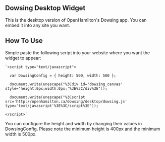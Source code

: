 Dowsing Desktop Widget
----------------------
This is the desktop version of OpenHamilton's Dowsing app.  You can embed it into any site you want.

How To Use
----------
Simple paste the following script into your website where you want the widget to appear:

    `<script type="text/javascript">

      var DowsingConfig = { height: 500, width: 500 };

      document.write(unescape("%3Cdiv id='dowsing_canvas' style='height:0px;width:0px;'%3E%3C/div%3E"));

      document.write(unescape("%3Cscript src='http://openhamilton.ca/dowsing/desktop/dowsing.js' type='text/javascript'%3E%3C/script%3E"));

    </script>`

You can configure the height and width by changing their values in DowsingConfig.  Please note the minimum height is 400px and the minimum width is 500px.